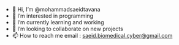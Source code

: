 - 👋 Hi, I’m @mohammadsaeidtavana
- 👀 I’m interested in programming 
- 🌱 I’m currently learning and working 
- 💞️ I’m looking to collaborate on new projects
- 📫 How to reach me 
      email : saeid.biomedical.cyber@gmail.com

<!---
mohammadsaeidtavana/mohammadsaeidtavana is a ✨ special ✨ repository because its `README.md` (this file) appears on your GitHub profile.
You can click the Preview link to take a look at your changes.
--->
